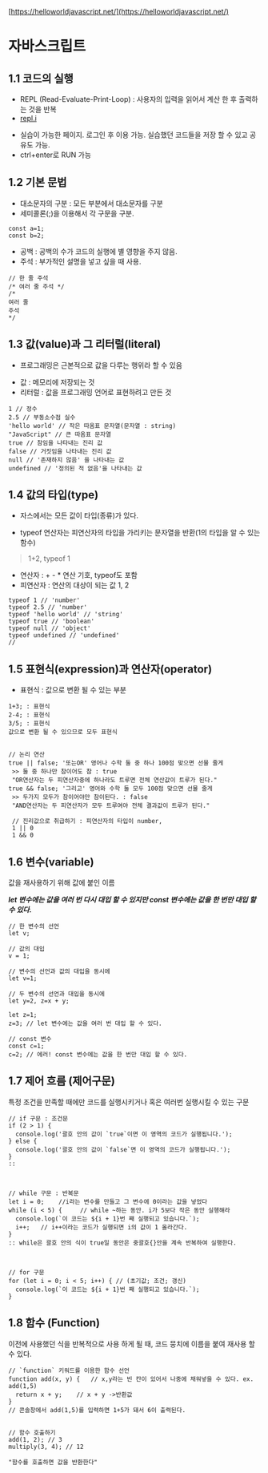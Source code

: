 [https://helloworldjavascript.net/](https://helloworldjavascript.net/)

# 자바스크립트

## 1.1 코드의 실행
+ REPL (Read-Evaluate-Print-Loop) : 사용자의 입력을 읽어서 계산 한 후 출력하는 것을 반복
+ [repl.i](https://repl.it/repls/WorthyFussySystemcall)
- 실습이 가능한 페이지. 로그인 후 이용 가능. 실습했던 코드들을 저장 할 수 있고 공유도 가능.
- ctrl+enter로 RUN 가능


## 1.2 기본 문법
+ 대소문자의 구분 : 모든 부분에서 대소문자를 구분
+ 세미콜론(;)을 이용해서 각 구문을 구분.

```
const a=1;
const b=2;
```

+ 공백 : 공백의 수가 코드의 실행에 별 영향을 주지 않음.
+ 주석 : 부가적인 설명을 넣고 싶을 때 사용.

```
// 한 줄 주석
/* 여러 줄 주석 */
/*
여러 줄
주석
*/
```


## 1.3 값(value)과 그 리터럴(literal)
+ 프로그래밍은 근본적으로 값을 다루는 행위라 할 수 있음
- 값 : 메모리에 저장되는 것
- 리터럴 : 값을 프로그래밍 언어로 표현하려고 만든 것

```
1 // 정수
2.5 // 부동소수점 실수
'hello world' // 작은 따옴표 문자열(문자열 : string)
"JavaScript" // 큰 따옴표 문자열
true // 참임을 나타내는 진리 값
false // 거짓임을 나타내는 진리 값
null // '존재하지 않음' 을 나타내는 값
undefined // '정의된 적 없음'을 나타내는 값
```


## 1.4 값의 타입(type)
+ 자스에서는 모든 값이 타입(종류)가 있다.
 - typeof 연산자는 피연산자의 타입을 가리키는 문자열을 반환(1의 타입을 알 수 있는 함수)
 > 1+2, typeof 1
 - 연산자 : + - *  연산 기호, typeof도 포함
 - 피연산자 : 연산의 대상이 되는 값  1, 2
 
 ```
 typeof 1 // 'number'
typeof 2.5 // 'number'
typeof 'hello world' // 'string'
typeof true // 'boolean'
typeof null // 'object'
typeof undefined // 'undefined'
// 
```


## 1.5 표현식(expression)과 연산자(operator)
+ 표현식 : 값으로 변환 될 수 있는 부분

```
1+3; : 표현식
2-4; : 표현식
3/5; : 표현식
값으로 변환 될 수 있으므로 모두 표현식


// 논리 연산
true || false; '또는OR' 영어나 수학 둘 중 하나 100점 맞으면 선물 줄게
 >> 둘 중 하나만 참이어도 참 : true
 "OR연산자는 두 피연산자중에 하나라도 트루면 전체 연산값이 트루가 된다."
true && false; '그리고' 영어와 수학 둘 모두 100점 맞으면 선물 줄게
 >> 두가지 모두가 참이어야만 참이된다. : false
 "AND연산자는 두 피연산자가 모두 트루여야 전체 결과값이 트루가 된다."
 
 // 진리값으로 취급하기 : 피연산자의 타입이 number,
 1 || 0
 1 && 0
```


## 1.6 변수(variable)
값을 재사용하기 위해 값에 붙인 이름

***let 변수에는 값을 여러 번 다시 대입 할 수 있지만 const 변수에는 값을 한 번만 대입 할 수 있다.***


```
// 한 변수의 선언
let v;

// 값의 대입
v = 1;

// 변수의 선언과 값의 대입을 동시에
let v=1;

// 두 변수의 선언과 대입을 동시에
let y=2, z=x + y; 

let z=1;
z=3; // let 변수에는 값을 여러 번 대입 할 수 있다.

// const 변수
const c=1;
c=2; // 에러! const 변수에는 값을 한 번만 대입 할 수 있다.
```


## 1.7 제어 흐름 (제어구문)
특정 조건을 만족할 때에만 코드를 실행시키거나 혹은 여러번 실행시킬 수 있는 구문

```
// if 구문 : 조건문
if (2 > 1) {
  console.log('괄호 안의 값이 `true`이면 이 영역의 코드가 실행됩니다.');
} else {
  console.log('괄호 안의 값이 `false`면 이 영역의 코드가 실행됩니다.');
} 
:: 



// while 구문 : 반복문
let i = 0;    //i라는 변수를 만들고 그 변수에 0이라는 값을 넣었다
while (i < 5) {     // while ~하는 동안. i가 5보다 작은 동안 실행해라 
  console.log(`이 코드는 ${i + 1}번 째 실행되고 있습니다.`);
  i++;   // i++이라는 코드가 실행되면 i의 값이 1 올라간다.
}
:: while은 괄호 안의 식이 true일 동안은 중괄호{}안을 계속 반복하여 실행한다.



// for 구문
for (let i = 0; i < 5; i++) { // (초기값; 조건; 갱신)
  console.log(`이 코드는 ${i + 1}번 째 실행되고 있습니다.`);
}

```



## 1.8 함수 (Function)
이전에 사용했던 식을 반복적으로 사용 하게 될 때,
코드 뭉치에 이름을 붙여 재사용 할 수 있다.

```
// `function` 키워드를 이용한 함수 선언
function add(x, y) {   // x,y라는 빈 칸이 있어서 나중에 채워넣을 수 있다. ex. add(1,5)
  return x + y;    // x + y ->반환값
}
// 콘솔창에서 add(1,5)를 입력하면 1+5가 돼서 6이 출력된다.


// 함수 호출하기
add(1, 2); // 3
multiply(3, 4); // 12

"함수를 호출하면 값을 반환한다"
```

